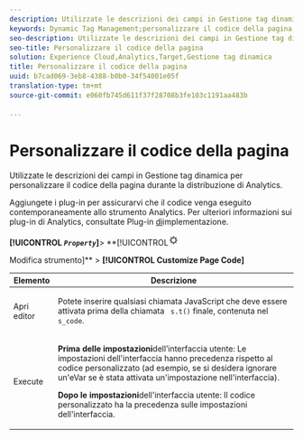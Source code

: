 ```yaml
---
description: Utilizzate le descrizioni dei campi in Gestione tag dinamica per personalizzare il codice della pagina durante la distribuzione di Analytics.
keywords: Dynamic Tag Management;personalizzare il codice della pagina;open editor;execute
seo-description: Utilizzate le descrizioni dei campi in Gestione tag dinamica per personalizzare il codice della pagina durante la distribuzione di Analytics.
seo-title: Personalizzare il codice della pagina
solution: Experience Cloud,Analytics,Target,Gestione tag dinamica
title: Personalizzare il codice della pagina
uuid: b7cad069-3eb8-4388-b0b0-34f54001e05f
translation-type: tm+mt
source-git-commit: e060fb745d611f37f28708b3fe103c1191aa483b

---
```



# Personalizzare il codice della pagina

Utilizzate le descrizioni dei campi in Gestione tag dinamica per personalizzare il codice della pagina durante la distribuzione di Analytics.

Aggiungete i plug-in per assicurarvi che il codice venga eseguito contemporaneamente allo strumento Analytics. Per ulteriori informazioni sui plug-in di Analytics, consultate Plug-in [di](../../../implement/js-implementation/plugins/impl-plugins.md#concept_021F5E4A6BD745AE91E85E7138BE930F)implementazione.

**[!UICONTROL  *`Property`*]**&gt; **[!UICONTROL![](assets/settings_gear.png)

Modifica strumento]** &gt; **[!UICONTROL Customize Page Code]**

<table id="table_A4676A5FEE814DF9A05DA0E56F8B4C6D"> 
 <thead> 
  <tr> 
   <th colname="col1" class="entry"> Elemento </th> 
   <th colname="col2" class="entry"> Descrizione </th> 
  </tr> 
 </thead>
 <tbody> 
  <tr> 
   <td colname="col1"> <p>Apri editor </p> </td> 
   <td colname="col2"> <p>Potete inserire qualsiasi chiamata JavaScript che deve essere attivata prima della chiamata <code> s.t()</code> finale, contenuta nel <code> s_code</code>. </p> </td> 
  </tr> 
  <tr> 
   <td colname="col1"> <p>Execute </p> </td> 
   <td colname="col2"> <p> <b>Prima delle impostazioni</b>dell’interfaccia utente: Le impostazioni dell'interfaccia hanno precedenza rispetto al codice personalizzato (ad esempio, se si desidera ignorare un'eVar se è stata attivata un'impostazione nell'interfaccia). </p> <p> <b>Dopo le impostazioni</b>dell'interfaccia utente: Il codice personalizzato ha la precedenza sulle impostazioni dell'interfaccia. </p> </td> 
  </tr> 
 </tbody> 
</table>

